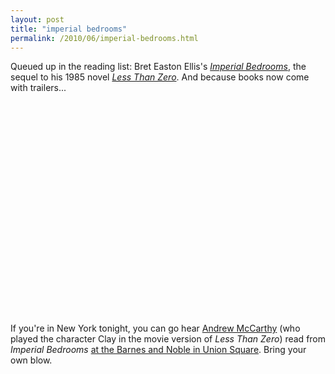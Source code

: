 ```yaml
---
layout: post
title: "imperial bedrooms"
permalink: /2010/06/imperial-bedrooms.html
---
```


<p>Queued up in the reading list: Bret Easton Ellis's <em><a href="http://amzn.to/bvd7Rg">Imperial Bedrooms</a></em>, the sequel to his 1985 novel <em><a href="http://amzn.to/bzvyRK">Less Than Zero</a></em>.  And because books now come with trailers...</p>

<p><object width="560" height="340"><param name="movie" value="http://www.youtube.com/v/pMFRuEnWZ50&amp;hl=en_US&amp;fs=1&amp;"></param><param name="allowFullScreen" value="true"></param><param name="allowscriptaccess" value="always"></param><embed src="https://www.youtube.com/v/pMFRuEnWZ50&amp;hl=en_US&amp;fs=1&amp;" type="application/x-shockwave-flash" allowscriptaccess="always" allowfullscreen="true" width="560" height="340"></embed></object></p>

<p>If you're in New York tonight, you can go hear <a href="http://www.imdb.com/name/nm0000530/">Andrew McCarthy</a> (who played the character Clay in the movie version of <em>Less Than Zero</em>) read from <em>Imperial Bedrooms</em> <a href="http://www.papermag.com/2010/06/andrew_mccarthy_to_read_from_b.php">at the Barnes and Noble in Union Square</a>.  Bring your own blow.</p>



